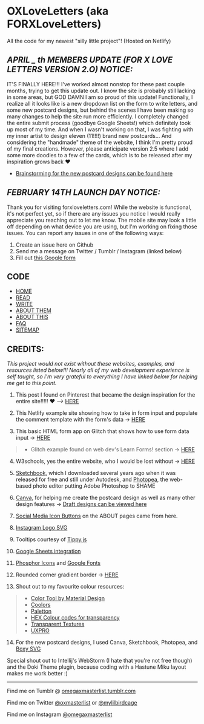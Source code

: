 # OXLoveLetters (aka FORXLoveLetters)

All the code for my newest "silly little project"! 
(Hosted on Netlify)

## ***APRIL _ th MEMBERS UPDATE (FOR X LOVE LETTERS VERSION 2.O) NOTICE:***

IT'S FINALLY HERE!!! I've worked almost nonstop for these past couple months, trying to get this update out. I know the site is probably still lacking in some areas, but GOD DAMN I am so proud of this update! Functionally, I realize all it looks like is a new dropdown list on the form to write letters, and some new postcard designs, but behind the scenes I have been making so many changes to help the site run more efficiently. I completely changed the entire submit process (goodbye Google Sheets!) which definitely took up most of my time. And when I wasn't working on that, I was fighting with my inner artist to design eleven (11!!!!) brand new postcards... And considering the "handmade" theme of the website, I think I'm pretty proud of my final creations. However, please anticipate version 2.5 where I add some more doodles to a few of the cards, which is to be released after my inspiration grows back ❤

- [Brainstorming for the new postcard designs can be found here](https://www.canva.com/design/DAFbI9b_yVU/Pqeo-Ml9I1hIltYxzS7sGA/edit?utm_content=DAFbI9b_yVU&utm_campaign=designshare&utm_medium=link2&utm_source=sharebutton)

## ***FEBRUARY 14TH LAUNCH DAY NOTICE:***

Thank you for visiting forxloveletters.com! While the website is functional, it's not perfect yet, so if there are any issues you notice I would really appreciate you reaching out to let me know. The mobile site may look a little off depending on what device you are using, but I'm working on fixing those issues. You can report any issues in one of the following ways:

 1. Create an issue here on Github
 2. Send me a message on Twitter / Tumblr / Instagram (linked below)
 3. Fill out [this Google form](https://forms.gle/zVRDj2mhbhUpNekd6)

## CODE

 - [HOME](/src/site/index.html) 
 - [READ](/src/site/pages/readletters.njk) 
 - [WRITE](/src/site/pages/writeletters.njk) 
 - [ABOUT THEM](/src/site/pages/aboutomegax.hbs) 
 - [ABOUT THIS](/src/site/pages/aboutthisproject.hbs)
 - [FAQ](/src/site/pages/faq.hbs)
 - [SITEMAP](/src/site/pages/sitemap.hbs)

## **CREDITS:**

*This project would not exist without these websites, examples, and resources listed below!!! Nearly all of my web development experience is self taught, so I'm very grateful to everything I have linked below for helping me get to this point.* 

1. This post I found on Pinterest that became the design inspiration for the entire site!!!!! ❤ --> [HERE](http://iamcocoasmom.blogspot.com/2014/02/valentine-mailbox-svg-cuts.html?m=1)

2. This Netlify example site showing how to take in form input and populate the comment template with the form's data -> [HERE](https://jamstack-comments.netlify.app/posts/no-performance-bottlenecks/)

3. This basic HTML form app on Glitch that shows how to use form data input -> [HERE](https://glitch.com/~learn-forms-get-started) 
 > - Glitch example found on web dev's Learn Forms! section -> [HERE](https://web.dev/learn/forms/form-element/)

4. W3schools, yes the entire website, who I would be lost without -> [HERE](https://www.w3schools.com/)

5. [Sketchbook](https://www.sketchbook.com/), which I downloaded several years ago when it was released for free and still under Autodesk, and [Photopea](https://www.photopea.com/?utm_source=homescreen), the web-based photo editor putting Adobe Photoshop to SHAME

6. [Canva](https://www.canva.com/), for helping me create the postcard design as well as many other design features -> [Draft designs can be viewed here](https://www.canva.com/design/DAFTMY1fX_k/x5KuHMYloVYjuUSJsv8IeQ/view?utm_content=DAFTMY1fX_k&utm_campaign=designshare&utm_medium=link&utm_source=homepage_design_menu) 

7. [Social Media Icon Buttons](https://codepen.io/eskside_design/pen/RNemLB) on the ABOUT pages came from here.

8. [Instagram Logo SVG](https://www.svgrepo.com/svg/30539/instagram-logo)

9. Tooltips courtesy of [Tippy.js](https://atomiks.github.io/tippyjs/v6/constructor/)

10. [Google Sheets integration](https://github.com/philhawksworth/example-read-from-sheets)

11. [Phosphor Icons](https://phosphoricons.com/) and [Google Fonts](https://fonts.google.com/)

12. Rounded corner gradient border -> [HERE](stackoverflow.com/questions/5706963/possible-to-use-border-radius-together-with-a-border-image-which-has-a-gradient)

13. Shout out to my favourite colour resources:
> - [Color Tool by Material Design](https://material.io/resources/color/#!/?view.left=0&view.right=1&primary.color=1B9A71&secondary.color=B63202&primary.text.color=ffffff)
> - [Coolors](https://coolors.co/394142-f0f9f7-a6ddcd-d33658-b63202-e1430a-a69189)
> - [Paletton](http://www.paletton.com/#uid=3380u0k7ZOr0U+w43WcckDzgZu5)
> - [HEX Colour codes for transparency](https://gist.github.com/lopspower/03fb1cc0ac9f32ef38f4)
> - [Transparent Textures](https://www.transparenttextures.com/)
> - [UXPRO](https://uxpro.cc/)

14. For the new postcard designs, I used Canva, Sketchbook, Photopea, and [Boxy SVG](https://boxy-svg.com/)


Special shout out to Intellij's WebStorm (I hate that you're not free though) and the Doki Theme plugin, because coding with a Hastune Miku layout makes me work better :)

-----------------------------------------------------------------------------------------------------
Find me on Tumblr @ [omegaxmasterlist.tumblr.com](https://omegaxmasterlist.tumblr.com/)

Find me on Twitter [@oxmasterlist](https://twitter.com/oxmasterlist) or [@mylilbirdcage](https://twitter.com/mylilbirdcage)

Find me on Instagram [@omegaxmasterlist](https://www.instagram.com/omegaxmasterlist/)

